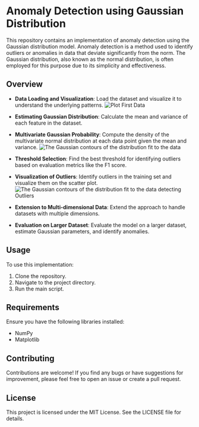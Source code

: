 # Anomaly Detection using Gaussian Distribution

This repository contains an implementation of anomaly detection using the Gaussian distribution model. Anomaly detection is a method used to identify outliers or anomalies in data that deviate significantly from the norm. The Gaussian distribution, also known as the normal distribution, is often employed for this purpose due to its simplicity and effectiveness.

## Overview

- **Data Loading and Visualization**: Load the dataset and visualize it to understand the underlying patterns.
  ![Plot First Data](https://github.com/UMMY87/K-Means-Clustering/assets/117314436/33fce69f-5189-4671-8bc1-08dc7555adac)

- **Estimating Gaussian Distribution**: Calculate the mean and variance of each feature in the dataset.

- **Multivariate Gaussian Probability**: Compute the density of the multivariate normal distribution at each data point given the mean and variance.
  ![The Gaussian contours of the distribution fit to the data](https://github.com/UMMY87/K-Means-Clustering/assets/117314436/1ec0926e-f899-467e-87fc-262f6872b45e)
  
- **Threshold Selection**: Find the best threshold for identifying outliers based on evaluation metrics like the F1 score.

- **Visualization of Outliers**: Identify outliers in the training set and visualize them on the scatter plot.
  ![The Gaussian contours of the distribution fit to the data detecting Outliers](https://github.com/UMMY87/K-Means-Clustering/assets/117314436/0b28b444-b2c0-492b-9fc1-c05da89e5424)

- **Extension to Multi-dimensional Data**: Extend the approach to handle datasets with multiple dimensions.

- **Evaluation on Larger Dataset**: Evaluate the model on a larger dataset, estimate Gaussian parameters, and identify anomalies.

## Usage

To use this implementation:

1. Clone the repository.
2. Navigate to the project directory.
3. Run the main script.

## Requirements

Ensure you have the following libraries installed:

- NumPy
- Matplotlib

## Contributing

Contributions are welcome! If you find any bugs or have suggestions for improvement, please feel free to open an issue or create a pull request.

## License

This project is licensed under the MIT License. See the LICENSE file for details.
